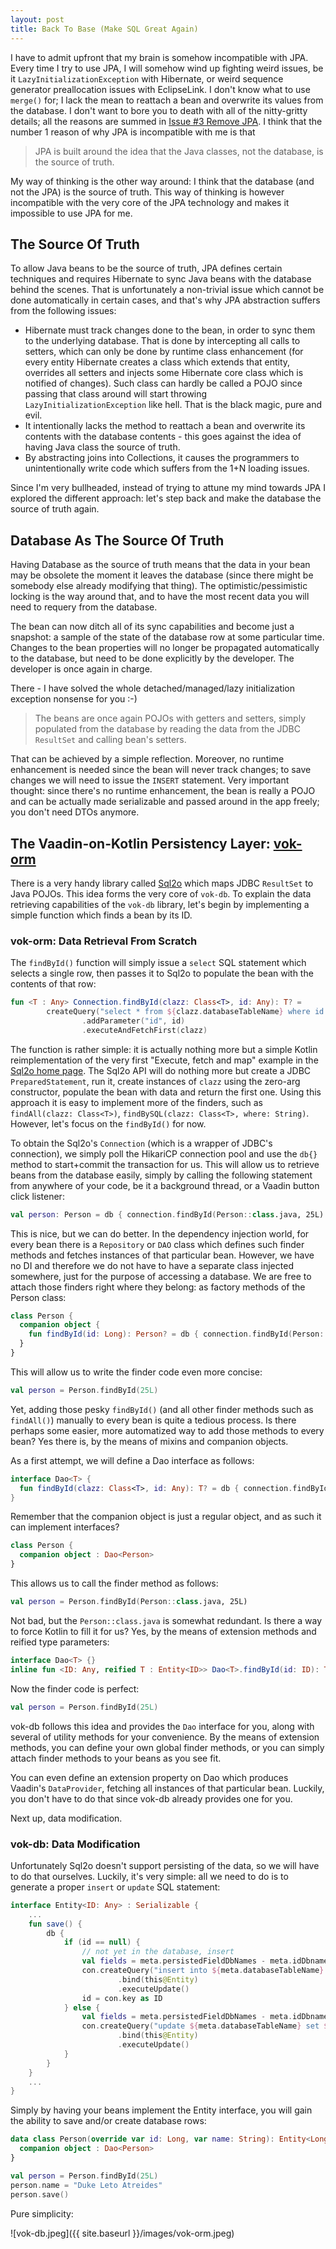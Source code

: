 ```yaml
---
layout: post
title: Back To Base (Make SQL Great Again)
---
```


I have to admit upfront that my brain is somehow incompatible with JPA. Every time I try to use JPA, I will somehow wind up fighting weird issues, be it `LazyInitializationException` with Hibernate, or weird sequence generator preallocation issues with EclipseLink. I don't know what to use `merge()` for; I lack the mean to reattach a bean and overwrite its values from the database. I don't want to bore you to death with all of the nitty-gritty details; all the reasons are summed in [Issue #3 Remove JPA](https://github.com/mvysny/vaadin-on-kotlin/issues/3). I think that the number 1 reason of why JPA is incompatible with me is that

> JPA is built around the idea that the Java classes, not the database, is the source of truth.

My way of thinking is the other way around: I think that the database (and not the JPA) is the source of truth. This way of thinking is however incompatible with the very core of the JPA technology and makes it impossible to use JPA for me.

## The Source Of Truth

To allow Java beans to be the source of truth, JPA defines certain techniques and requires Hibernate to sync Java beans with the database behind the scenes. That is unfortunately a non-trivial issue which cannot be done automatically in certain cases, and that's why JPA abstraction suffers from the following issues:

* Hibernate must track changes done to the bean, in order to sync them to the underlying database. That is done by intercepting all calls to setters, which can only be done by runtime class enhancement (for every entity Hibernate creates a class which extends that entity, overrides all setters and injects some Hibernate core class which is notified of changes). Such class can hardly be called a POJO since passing that class around will start throwing `LazyInitializationException` like hell. That is the black magic, pure and evil.
* It intentionally lacks the method to reattach a bean and overwrite its contents with the database contents - this goes against the idea of having Java class the source of truth.
* By abstracting joins into Collections, it causes the programmers to unintentionally write code which suffers from the 1+N loading issues.

Since I'm very bullheaded, instead of trying to attune my mind towards JPA I explored the different approach: let's step back and make the database the source of truth again.

## Database As The Source Of Truth

Having Database as the source of truth means that the data in your bean may be obsolete the moment it leaves the database (since there might be somebody else already modifying that thing). The optimistic/pessimistic locking is the way around that, and to have the most recent data you will need to requery from the database.

The bean can now ditch all of its sync capabilities and become just a snapshot: a sample of the state of the database row at some particular time. Changes to the bean properties will no longer be propagated automatically to the database, but need to be done explicitly by the developer. The developer is once again in charge.

There - I have solved the whole detached/managed/lazy initialization exception nonsense for you :-)

> The beans are once again POJOs with getters and setters, simply populated from the database by reading the data from the JDBC `ResultSet` and calling bean's setters.

That can be achieved by a simple reflection. Moreover, no runtime enhancement is needed since the bean will never track changes; to save changes we will need to issue the `INSERT` statement. Very important thought: since there's no runtime enhancement, the bean is really a POJO and can be actually made serializable and passed around in the app freely; you don't need DTOs anymore.

## The Vaadin-on-Kotlin Persistency Layer: [vok-orm](https://github.com/mvysny/vok-orm)

There is a very handy library called [Sql2o](https://www.sql2o.org/) which maps JDBC `ResultSet` to Java POJOs. This idea forms the very core of `vok-db`. To explain the data retrieving capabilities of the `vok-db` library, let's begin by implementing a simple function which finds a bean by its ID.

### vok-orm: Data Retrieval From Scratch

The `findById()` function will simply issue a `select` SQL statement which selects a single row, then passes it to Sql2o to populate the bean with the contents of that row:

```kotlin
fun <T : Any> Connection.findById(clazz: Class<T>, id: Any): T? =
        createQuery("select * from ${clazz.databaseTableName} where id = :id")
                .addParameter("id", id)
                .executeAndFetchFirst(clazz)
```

The function is rather simple: it is actually nothing more but a simple Kotlin reimplementation of the very first "Execute, fetch and map" example in the [Sql2o home page](https://www.sql2o.org/). The Sql2o API will do nothing more but create a JDBC `PreparedStatement`, run it, create instances of `clazz` using the zero-arg constructor, populate the bean with data and return the first one. Using this approach it is easy to implement more of the finders, such as `findAll(clazz: Class<T>)`, `findBySQL(clazz: Class<T>, where: String)`. However, let's focus on the `findById()` for now.

To obtain the Sql2o's `Connection` (which is a wrapper of JDBC's connection), we simply poll the HikariCP connection pool and use the `db{}` method to start+commit the transaction for us. This will allow us to retrieve beans from the database easily, simply by calling the following statement from anywhere of your code, be it a background thread, or a Vaadin button click listener:

```kotlin
val person: Person = db { connection.findById(Person::class.java, 25L) }
```

This is nice, but we can do better. In the dependency injection world, for every bean there is a `Repository` or `DAO` class which defines such finder methods and fetches instances of that particular bean. However, we have no DI and therefore we do not have to have a separate class injected somewhere, just for the purpose of accessing a database. We are free to attach those finders right where they belong: as factory methods of the Person class:

```kotlin
class Person {
  companion object {
    fun findById(id: Long): Person? = db { connection.findById(Person::class.java, id) }
  }
}
```

This will allow us to write the finder code even more concise:

```kotlin
val person = Person.findById(25L)
```

Yet, adding those pesky `findById()` (and all other finder methods such as `findAll()`) manually to every bean is quite a tedious process. Is there perhaps some easier, more automatized way to add those methods to every bean? Yes there is, by the means of mixins and companion objects.

As a first attempt, we will define a Dao interface as follows:

```kotlin
interface Dao<T> {
  fun findById(clazz: Class<T>, id: Any): T? = db { connection.findById(clazz, id) }
}
```

Remember that the companion object is just a regular object, and as such it can implement interfaces?

```kotlin
class Person {
  companion object : Dao<Person>
}
```

This allows us to call the finder method as follows:
```kotlin
val person = Person.findById(Person::class.java, 25L)
```
Not bad, but the `Person::class.java` is somewhat redundant. Is there a way to force Kotlin to fill it for us? Yes, by the means of extension methods and reified type parameters:

```kotlin
interface Dao<T> {}
inline fun <ID: Any, reified T : Entity<ID>> Dao<T>.findById(id: ID): T? = db { con.findById(T::class.java, id) }
```

Now the finder code is perfect:
```kotlin
val person = Person.findById(25L)
```

vok-db follows this idea and provides the `Dao` interface for you, along with several of utility methods for your convenience. By the means of extension methods, you can define your own global finder methods, or you can simply attach finder methods to your beans as you see fit.

You can even define an extension property on Dao which produces Vaadin's `DataProvider`, fetching all instances of that particular bean. Luckily, you don't have to do that since vok-db already provides one for you.

Next up, data modification.

### vok-db: Data Modification

Unfortunately Sql2o doesn't support persisting of the data, so we will have to do that ourselves. Luckily, it's very simple: all we need to do is to generate a proper `insert` or `update` SQL statement:

```kotlin
interface Entity<ID: Any> : Serializable {
    ...
    fun save() {
        db {
            if (id == null) {
                // not yet in the database, insert
                val fields = meta.persistedFieldDbNames - meta.idDbname
                con.createQuery("insert into ${meta.databaseTableName} (${fields.joinToString()}) values (${fields.map { ":$it" }.joinToString()})")
                        .bind(this@Entity)
                        .executeUpdate()
                id = con.key as ID
            } else {
                val fields = meta.persistedFieldDbNames - meta.idDbname
                con.createQuery("update ${meta.databaseTableName} set ${fields.map { "$it = :$it" }.joinToString()} where ${meta.idDbname} = :${meta.idDbname}")
                        .bind(this@Entity)
                        .executeUpdate()
            }
        }
    }
    ...
}
```

Simply by having your beans implement the Entity interface, you will gain the ability to save and/or create database rows:

```kotlin
data class Person(override var id: Long, var name: String): Entity<Long> {
  companion object : Dao<Person>
}

val person = Person.findById(25L)
person.name = "Duke Leto Atreides"
person.save()
```

Pure simplicity:

![vok-db.jpeg]({{ site.baseurl }}/images/vok-orm.jpeg)
